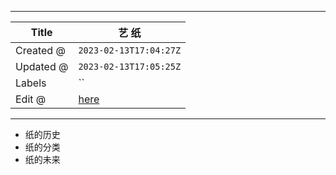 -----

| Title     | 艺 纸                                                 |
| --------- | --------------------------------------------------- |
| Created @ | `2023-02-13T17:04:27Z`                              |
| Updated @ | `2023-02-13T17:05:25Z`                              |
| Labels    | \`\`                                                |
| Edit @    | [here](https://github.com/junxnone/wiki/issues/118) |

-----

  - 纸的历史
  - 纸的分类
  - 纸的未来
